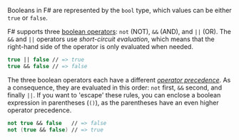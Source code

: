 Booleans in F# are represented by the `bool` type, which values can be either `true` or `false`.

F# supports three [boolean operators][operators]: `not` (NOT), `&&` (AND), and `||` (OR). The `&&` and `||` operators use _short-circuit evaluation_, which means that the right-hand side of the operator is only evaluated when needed.

```fsharp
true || false // => true
true && false // => false
```

The three boolean operators each have a different [_operator precedence_][precedence]. As a consequence, they are evaluated in this order: `not` first, `&&` second, and finally `||`. If you want to 'escape' these rules, you can enclose a boolean expression in parentheses (`()`), as the parentheses have an even higher operator precedence.

```fsharp
not true && false   // => false
not (true && false) // => true
```

[operators]: https://docs.microsoft.com/en-us/dotnet/fsharp/language-reference/symbol-and-operator-reference/boolean-operators
[precedence]: https://docs.microsoft.com/en-us/dotnet/fsharp/language-reference/symbol-and-operator-reference/#operator-precedence
